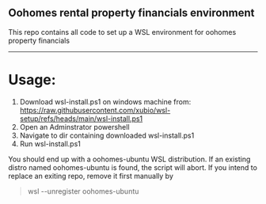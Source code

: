 ## Oohomes rental property financials environment ##

This repo contains all code to set up a WSL environment for oohomes property financials

-------------------------------------------------------------------------------

# Usage: #

1. Download wsl-install.ps1 on windows machine from:
    https://raw.githubusercontent.com/xubio/wsl-setup/refs/heads/main/wsl-install.ps1
2. Open an Adminstrator powershell
3. Navigate to dir containing downloaded wsl-install.ps1
4. Run wsl-install.ps1

You should end up with a oohomes-ubuntu WSL distribution.  If an existing distro named oohomes-ubuntu is found, the script will abort.  If you intend to replace an exiting repo, remove it first manually by 
>    wsl --unregister oohomes-ubuntu
